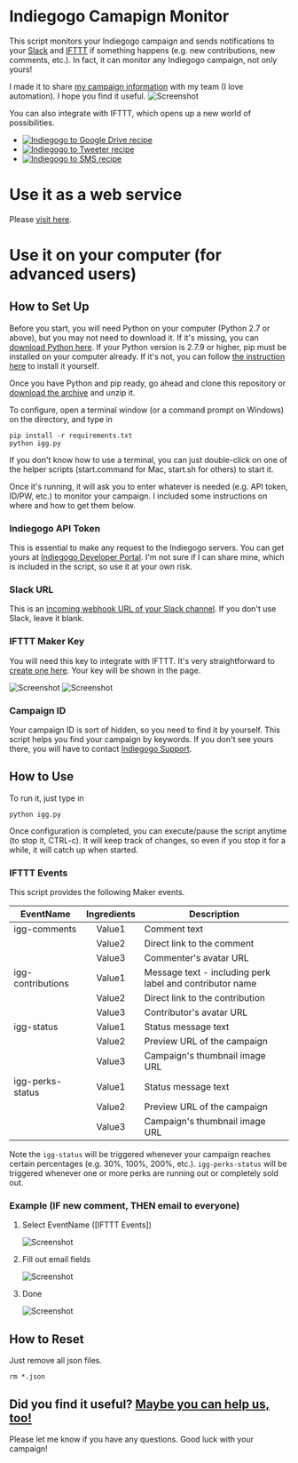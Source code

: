 Indiegogo Camapign Monitor
=========

This script monitors your Indiegogo campaign and sends notifications to your [Slack](https://slack.com/) and [IFTTT](https://ifttt.com/) if something happens (e.g. new contributions, new comments, etc.).
In fact, it can monitor any Indiegogo campaign, not only yours!

I made it to share [my campaign information](https://www.indiegogo.com/projects/microbot-push-a-robotic-finger-for-your-buttons#/) with my team (I love automation). I hope you find it useful.
![Screenshot](https://raw.githubusercontent.com/thpark/indiegogo-to-ifttt/master/imgs/slack.png)

You can also integrate with IFTTT, which opens up a new world of possibilities.
* [![Indiegogo to Google Drive recipe](https://raw.githubusercontent.com/thpark/indiegogo-to-ifttt/master/imgs/ifttt-drive.png)](https://ifttt.com/recipes/343362-record-all-indiegogo-comments-to-google-drive)
* [![Indiegogo to Tweeter recipe](https://raw.githubusercontent.com/thpark/indiegogo-to-ifttt/master/imgs/ifttt-tweeter.png)](https://ifttt.com/recipes/343055-tweet-if-indiegogo-campaign-reaches-a-goal)
* [![Indiegogo to SMS recipe](https://raw.githubusercontent.com/thpark/indiegogo-to-ifttt/master/imgs/ifttt-sms.png)](https://ifttt.com/recipes/343099-send-me-sms-on-new-indiegogo-contribution)


# Use it as a web service
Please [visit here](http://official.myprota.com/#indiegogo).


# Use it on your computer (for advanced users)

## How to Set Up
Before you start, you will need Python on your computer (Python 2.7 or above), but you may not need to download it. If it's missing, you can [download Python here](https://www.python.org/downloads/release/python-2710/).
If your Python version is 2.7.9 or higher, pip must be installed on your computer already. If it's not, you can follow [the instruction here](http://pip.readthedocs.org/en/stable/installing/) to install it yourself.

Once you have Python and pip ready, go ahead and clone this repository or [download the archive](https://github.com/thpark/indiegogo-to-ifttt/archive/master.zip) and unzip it.

To configure, open a terminal window (or a command prompt on Windows) on the directory, and type in

    pip install -r requirements.txt
    python igg.py

If you don't know how to use a terminal, you can just double-click on one of the helper scripts (start.command for Mac, start.sh for others) to start it.

Once it's running, it will ask you to enter whatever is needed (e.g. API token, ID/PW, etc.) to monitor your campaign. I included some instructions on where and how to get them below.

### Indiegogo API Token
This is essential to make any request to the Indiegogo servers. You can get yours at [Indiegogo Developer Portal](http://developer.indiegogo.com/). I'm not sure if I can share mine, which is included in the script, so use it at your own risk.

### Slack URL
This is an [incoming webhook URL of your Slack channel](https://my.slack.com/services/new/incoming-webhook/). If you don't use Slack, leave it blank.

### IFTTT Maker Key
You will need this key to integrate with IFTTT. It's very straightforward to [create one here](https://ifttt.com/maker). Your key will be shown in the page.

![Screenshot](https://raw.githubusercontent.com/thpark/indiegogo-to-ifttt/master/imgs/ifttt-connect.png)
![Screenshot](https://raw.githubusercontent.com/thpark/indiegogo-to-ifttt/master/imgs/ifttt-connected.png)

### Campaign ID
Your campaign ID is sort of hidden, so you need to find it by yourself. This script helps you find your campaign by keywords. If you don't see yours there, you will have to contact [Indiegogo Support](https://support.indiegogo.com/).


## How to Use
To run it, just type in

    python igg.py

Once configuration is completed, you can execute/pause the script anytime (to stop it, CTRL-c). It will keep track of changes, so even if you stop it for a while, it will catch up when started.


### IFTTT Events
This script provides the following Maker events.

| EventName         | Ingredients | Description                     |
| ----              | :-------:   | ---------                       |
| igg-comments      | Value1      | Comment text                    |
|                   | Value2      | Direct link to the comment      |
|                   | Value3      | Commenter's avatar URL          |
| igg-contributions | Value1      | Message text - including perk label and contributor name   |
|                   | Value2      | Direct link to the contribution |
|                   | Value3      | Contributor's avatar URL        |
| igg-status        | Value1      | Status message text                |
|                   | Value2      | Preview URL of the campaign     |
|                   | Value3      | Campaign's thumbnail image URL  |
| igg-perks-status  | Value1      | Status message text                 |
|                   | Value2      | Preview URL of the campaign     |
|                   | Value3      | Campaign's thumbnail image URL  |

Note the `igg-status` will be triggered whenever your campaign reaches certain percentages (e.g. 30%, 100%, 200%, etc.). `igg-perks-status` will be triggered whenever one or more perks are running out or completely sold out.


### Example (IF new comment, THEN email to everyone)
1. Select EventName ([IFTTT Events])

    ![Screenshot](https://raw.githubusercontent.com/thpark/indiegogo-to-ifttt/master/imgs/ifttt-eventname.png)

2. Fill out email fields

    ![Screenshot](https://raw.githubusercontent.com/thpark/indiegogo-to-ifttt/master/imgs/ifttt-email-fields.png)

3. Done

    ![Screenshot](https://raw.githubusercontent.com/thpark/indiegogo-to-ifttt/master/imgs/ifttt-recipe.png)


## How to Reset
Just remove all json files.

    rm *.json


## Did you find it useful? [Maybe you can help us, too!](https://www.indiegogo.com/projects/microbot-push-a-robotic-finger-for-your-buttons#/)
Please let me know if you have any questions.
Good luck with your campaign!
